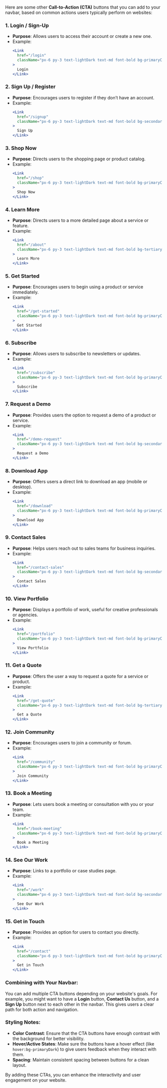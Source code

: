 Here are some other **Call-to-Action (CTA)** buttons that you can add to your navbar, based on common actions users typically perform on websites:

### 1. **Login / Sign-Up**
   - **Purpose**: Allows users to access their account or create a new one.
   - Example:
     ```jsx
     <Link
       href="/login"
       className="px-6 py-3 text-lightDark text-md font-bold bg-primaryColor rounded-full hover:bg-primaryDark transition duration-300"
     >
       Login
     </Link>
     ```

### 2. **Sign Up / Register**
   - **Purpose**: Encourages users to register if they don’t have an account.
   - Example:
     ```jsx
     <Link
       href="/signup"
       className="px-6 py-3 text-lightDark text-md font-bold bg-secondaryColor rounded-full hover:bg-secondaryDark transition duration-300"
     >
       Sign Up
     </Link>
     ```

### 3. **Shop Now**
   - **Purpose**: Directs users to the shopping page or product catalog.
   - Example:
     ```jsx
     <Link
       href="/shop"
       className="px-6 py-3 text-lightDark text-md font-bold bg-primaryColor rounded-full hover:bg-primaryDark transition duration-300"
     >
       Shop Now
     </Link>
     ```

### 4. **Learn More**
   - **Purpose**: Directs users to a more detailed page about a service or feature.
   - Example:
     ```jsx
     <Link
       href="/about"
       className="px-6 py-3 text-lightDark text-md font-bold bg-tertiaryColor rounded-full hover:bg-tertiaryDark transition duration-300"
     >
       Learn More
     </Link>
     ```

### 5. **Get Started**
   - **Purpose**: Encourages users to begin using a product or service immediately.
   - Example:
     ```jsx
     <Link
       href="/get-started"
       className="px-6 py-3 text-lightDark text-md font-bold bg-primaryColor rounded-full hover:bg-primaryDark transition duration-300"
     >
       Get Started
     </Link>
     ```

### 6. **Subscribe**
   - **Purpose**: Allows users to subscribe to newsletters or updates.
   - Example:
     ```jsx
     <Link
       href="/subscribe"
       className="px-6 py-3 text-lightDark text-md font-bold bg-primaryColor rounded-full hover:bg-primaryDark transition duration-300"
     >
       Subscribe
     </Link>
     ```

### 7. **Request a Demo**
   - **Purpose**: Provides users the option to request a demo of a product or service.
   - Example:
     ```jsx
     <Link
       href="/demo-request"
       className="px-6 py-3 text-lightDark text-md font-bold bg-secondaryColor rounded-full hover:bg-secondaryDark transition duration-300"
     >
       Request a Demo
     </Link>
     ```

### 8. **Download App**
   - **Purpose**: Offers users a direct link to download an app (mobile or desktop).
   - Example:
     ```jsx
     <Link
       href="/download"
       className="px-6 py-3 text-lightDark text-md font-bold bg-primaryColor rounded-full hover:bg-primaryDark transition duration-300"
     >
       Download App
     </Link>
     ```

### 9. **Contact Sales**
   - **Purpose**: Helps users reach out to sales teams for business inquiries.
   - Example:
     ```jsx
     <Link
       href="/contact-sales"
       className="px-6 py-3 text-lightDark text-md font-bold bg-secondaryColor rounded-full hover:bg-secondaryDark transition duration-300"
     >
       Contact Sales
     </Link>
     ```

### 10. **View Portfolio**
   - **Purpose**: Displays a portfolio of work, useful for creative professionals or agencies.
   - Example:
     ```jsx
     <Link
       href="/portfolio"
       className="px-6 py-3 text-lightDark text-md font-bold bg-primaryColor rounded-full hover:bg-primaryDark transition duration-300"
     >
       View Portfolio
     </Link>
     ```

### 11. **Get a Quote**
   - **Purpose**: Offers the user a way to request a quote for a service or product.
   - Example:
     ```jsx
     <Link
       href="/get-quote"
       className="px-6 py-3 text-lightDark text-md font-bold bg-tertiaryColor rounded-full hover:bg-tertiaryDark transition duration-300"
     >
       Get a Quote
     </Link>
     ```

### 12. **Join Community**
   - **Purpose**: Encourages users to join a community or forum.
   - Example:
     ```jsx
     <Link
       href="/community"
       className="px-6 py-3 text-lightDark text-md font-bold bg-primaryColor rounded-full hover:bg-primaryDark transition duration-300"
     >
       Join Community
     </Link>
     ```

### 13. **Book a Meeting**
   - **Purpose**: Lets users book a meeting or consultation with you or your team.
   - Example:
     ```jsx
     <Link
       href="/book-meeting"
       className="px-6 py-3 text-lightDark text-md font-bold bg-primaryColor rounded-full hover:bg-primaryDark transition duration-300"
     >
       Book a Meeting
     </Link>
     ```

### 14. **See Our Work**
   - **Purpose**: Links to a portfolio or case studies page.
   - Example:
     ```jsx
     <Link
       href="/work"
       className="px-6 py-3 text-lightDark text-md font-bold bg-secondaryColor rounded-full hover:bg-secondaryDark transition duration-300"
     >
       See Our Work
     </Link>
     ```

### 15. **Get in Touch**
   - **Purpose**: Provides an option for users to contact you directly.
   - Example:
     ```jsx
     <Link
       href="/contact"
       className="px-6 py-3 text-lightDark text-md font-bold bg-primaryColor rounded-full hover:bg-primaryDark transition duration-300"
     >
       Get in Touch
     </Link>
     ```

### Combining with Your Navbar:
You can add multiple CTA buttons depending on your website's goals. For example, you might want to have a **Login** button, **Contact Us** button, and a **Sign Up** button next to each other in the navbar. This gives users a clear path for both action and navigation.

### Styling Notes:
- **Color Contrast**: Ensure that the CTA buttons have enough contrast with the background for better visibility.
- **Hover/Active States**: Make sure the buttons have a hover effect (like `hover:bg-primaryDark`) to give users feedback when they interact with them.
- **Spacing**: Maintain consistent spacing between buttons for a clean layout.

By adding these CTAs, you can enhance the interactivity and user engagement on your website.